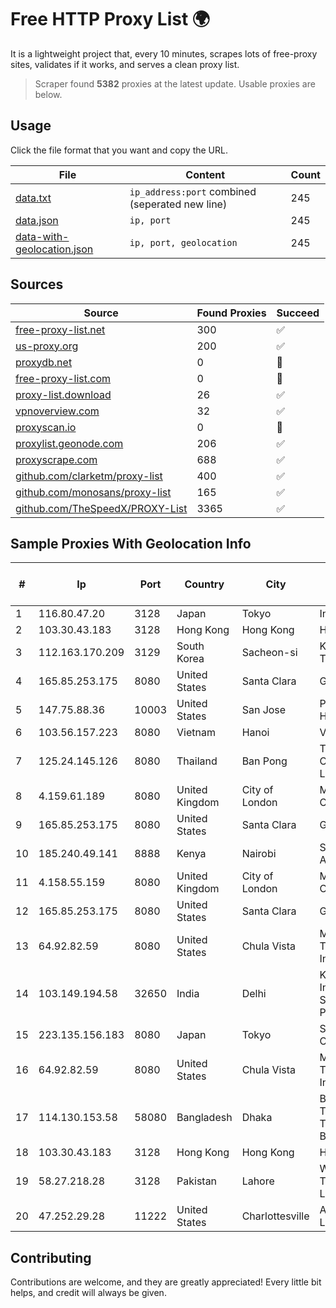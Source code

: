 
# Free HTTP Proxy List 🌍

It is a lightweight project that, every 10 minutes, scrapes lots of free-proxy sites, validates if it works, and serves a clean proxy list.


> Scraper found **5382** proxies at the latest update. Usable proxies are below.

## Usage

Click the file format that you want and copy the URL.


|File|Content|Count|
|----|-------|-----|
|[data.txt](https://raw.githubusercontent.com/themiralay/Proxy-List-World/master/data.txt)|`ip_address:port` combined (seperated new line)|245|
|[data.json](https://raw.githubusercontent.com/themiralay/Proxy-List-World/master/data.json)|`ip, port`|245|
|[data-with-geolocation.json](https://raw.githubusercontent.com/themiralay/Proxy-List-World/master/data-with-geolocation.json)|`ip, port, geolocation`|245|

## Sources

|Source|Found Proxies|Succeed|
|------|-------------|-------|
|[free-proxy-list.net](https://free-proxy-list.net)|300|✅|
|[us-proxy.org](https://www.us-proxy.org)|200|✅|
|[proxydb.net](http://proxydb.net)|0|🚫|
|[free-proxy-list.com](https://free-proxy-list.com/?page=&port=&type%5B%5D=http&type%5B%5D=https&up_time=0&search=Search)|0|🚫|
|[proxy-list.download](https://www.proxy-list.download/HTTP)|26|✅|
|[vpnoverview.com](https://vpnoverview.com/privacy/anonymous-browsing/free-proxy-servers)|32|✅|
|[proxyscan.io](https://www.proxyscan.io)|0|🚫|
|[proxylist.geonode.com](https://proxylist.geonode.com/api/proxy-list?limit=300&page=1&sort_by=lastChecked&sort_type=desc&protocols=http,https)|206|✅|
|[proxyscrape.com](https://api.proxyscrape.com/v2/?request=displayproxies&protocol=http&timeout=10000&country=all&ssl=all&anonymity=all)|688|✅|
|[github.com/clarketm/proxy-list](https://raw.githubusercontent.com/clarketm/proxy-list/master/proxy-list-raw.txt)|400|✅|
|[github.com/monosans/proxy-list](https://raw.githubusercontent.com/monosans/proxy-list/main/proxies/http.txt)|165|✅|
|[github.com/TheSpeedX/PROXY-List](https://raw.githubusercontent.com/TheSpeedX/PROXY-List/master/http.txt)|3365|✅|


## Sample Proxies With Geolocation Info

|#|Ip|Port|Country|City|Internet Service Provider|
|-|--|----|-------|----|-------------------------|
|1|116.80.47.20|3128|Japan|Tokyo|InfoSphere|
|2|103.30.43.183|3128|Hong Kong|Hong Kong|HKVPS|
|3|112.163.170.209|3129|South Korea|Sacheon-si|Korea Telecom|
|4|165.85.253.175|8080|United States|Santa Clara|Google LLC|
|5|147.75.88.36|10003|United States|San Jose|Packet Host, Inc.|
|6|103.56.157.223|8080|Vietnam|Hanoi|VCCORP|
|7|125.24.145.126|8080|Thailand|Ban Pong|TOT Public Company Limited|
|8|4.159.61.189|8080|United Kingdom|City of London|Microsoft Corporation|
|9|165.85.253.175|8080|United States|Santa Clara|Google LLC|
|10|185.240.49.141|8888|Kenya|Nairobi|Servercore Africa Ltd|
|11|4.158.55.159|8080|United Kingdom|City of London|Microsoft Corporation|
|12|165.85.253.175|8080|United States|Santa Clara|Google LLC|
|13|64.92.82.59|8080|United States|Chula Vista|Momentum Telecom, Inc.|
|14|103.149.194.58|32650|India|Delhi|Kavya Internet Services Pvt Ltd|
|15|223.135.156.183|8080|Japan|Tokyo|So-net Corporation|
|16|64.92.82.59|8080|United States|Chula Vista|Momentum Telecom, Inc.|
|17|114.130.153.58|58080|Bangladesh|Dhaka|Bangladesh Telegraph & Telephone Board|
|18|103.30.43.183|3128|Hong Kong|Hong Kong|HKVPS|
|19|58.27.218.28|3128|Pakistan|Lahore|Wateen Telecom Limited|
|20|47.252.29.28|11222|United States|Charlottesville|Alibaba.com LLC|



## Contributing

Contributions are welcome, and they are greatly appreciated! Every
little bit helps, and credit will always be given.

